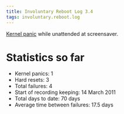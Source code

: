 ```yaml
---
title: Involuntary Reboot Log 3.4
tags: involuntary.reboot.log
---
```


[Kernel panic](/wiki/Kernel_panic) while unattended at screensaver.

# Statistics so far

-   Kernel panics: 1
-   Hard resets: 3
-   Total failures: 4
-   Start of recording keeping: 14 March 2011
-   Total days to date: 70 days
-   Average time between failures: 17.5 days

